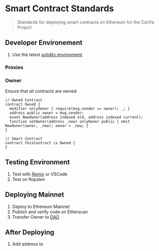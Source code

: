 # Smart Contract Standards

> Standards for deploying smart contracts on Ethereum for the CanYa Project

## Developer Environement

1. Use the latest [solidity environment](https://github.com/ethereum/solidity/releases)

### Proxies

### Owner

Ensure that all contracts are owned

```
// Owned Contract
contract Owned {
  modifier onlyOwner { require(msg.sender == owner); _; }
  address public owner = msg.sender;
  event NewOwner(address indexed old, address indexed current);
  function setOwner(address _new) onlyOwner public { emit NewOwner(owner, _new); owner = _new; }
}

// Smart Contract
contract thisContract is Owned {
}
```

## Testing Environment

1. Test with [Remix](https://remix.ethereum.org) or VSCode
2. Test on Ropsten

## Deploying Mainnet

1. Deploy to Ethereum Mainnet
2. Publish and verify code on Etherscan
3. Transfer Owner to [DAO](https://github.com/canyaio/Resources/tree/master/SmartContracts)

## After Deploying

1. Add address to []()

